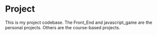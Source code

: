 # Project
This is my project codebase. The Front_End and javascript_game are the personal projects. 
Others are the course-based projects.
